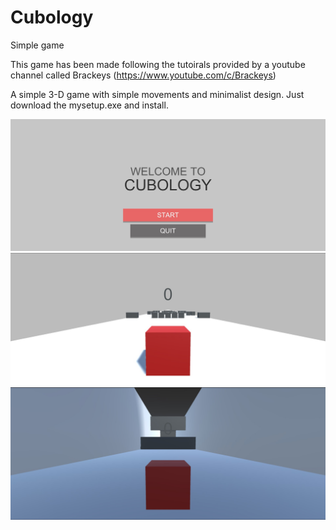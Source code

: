 # Cubology
Simple game

This game has been made following the tutoirals provided by a youtube channel called Brackeys (https://www.youtube.com/c/Brackeys)

A simple 3-D game with simple movements and minimalist design. Just download the mysetup.exe and install.

![alt text](https://github.com/tottopath/Cubology/blob/main/3.jpg)
![alt text](https://github.com/tottopath/Cubology/blob/main/1.jpg)
![alt text](https://github.com/tottopath/Cubology/blob/main/2.jpg)
